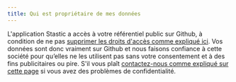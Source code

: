 ```yaml
---
title: Qui est propriétaire de mes données
---
```

L'application Stastic a accès à votre référentiel public sur Github, à condition de ne pas [supprimer les droits d'accès comme expliqué ici](https://developer.github.com/apps/managing-github-apps/editing-a-github-app-s-permissions/). Vos données sont donc vraiment sur Github et nous faisons confiance à cette société pour qu’elles ne les utilisent pas sans votre consentement et à des fins publicitaires ou pire. S'il vous plaît [contactez-nous comme expliqué sur cette page](/contact) si vous avez des problèmes de confidentialité.
